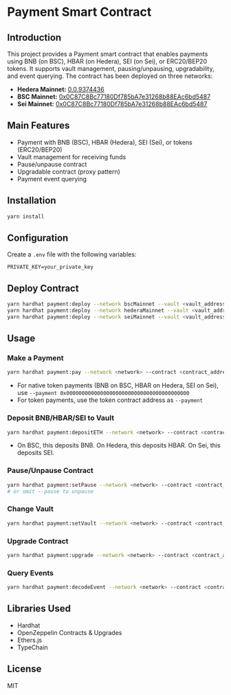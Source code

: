 # Payment Smart Contract

## Introduction

This project provides a Payment smart contract that enables payments using BNB (on BSC), HBAR (on Hedera), SEI (on Sei), or ERC20/BEP20 tokens. It supports vault management, pausing/unpausing, upgradability, and event querying. The contract has been deployed on three networks:

- **Hedera Mainnet:** [0.0.9374436](https://hashscan.io/mainnet/contract/0.0.9374436)
- **BSC Mainnet:** [0x0C87C8Bc77180Df785bA7e31268b88EAc6bd5487](https://bscscan.com/address/0x0C87C8Bc77180Df785bA7e31268b88EAc6bd5487)
- **Sei Mainnet:** [0x0C87C8Bc77180Df785bA7e31268b88EAc6bd5487](https://seitrace.com/address/0x0C87C8Bc77180Df785bA7e31268b88EAc6bd5487?chain=pacific-1)

## Main Features
- Payment with BNB (BSC), HBAR (Hedera), SEI (Sei), or tokens (ERC20/BEP20)
- Vault management for receiving funds
- Pause/unpause contract
- Upgradable contract (proxy pattern)
- Payment event querying

## Installation

```bash
yarn install
```

## Configuration
Create a `.env` file with the following variables:

```
PRIVATE_KEY=your_private_key
```

## Deploy Contract

```bash
yarn hardhat payment:deploy --network bscMainnet --vault <vault_address> [--verify]
yarn hardhat payment:deploy --network hederaMainnet --vault <vault_address> [--verify]
yarn hardhat payment:deploy --network seiMainnet --vault <vault_address> [--verify]
```

## Usage

### Make a Payment
```bash
yarn hardhat payment:pay --network <network> --contract <contract_address> --payment <token_address_or_0x0> --amount <amount> --id <payment_id>
```
- For native token payments (BNB on BSC, HBAR on Hedera, SEI on Sei), use `--payment 0x0000000000000000000000000000000000000000`
- For token payments, use the token contract address as `--payment`

### Deposit BNB/HBAR/SEI to Vault
```bash
yarn hardhat payment:depositETH --network <network> --contract <contract_address> --amount <amount>
```
- On BSC, this deposits BNB. On Hedera, this deposits HBAR. On Sei, this deposits SEI.

### Pause/Unpause Contract
```bash
yarn hardhat payment:setPause --network <network> --contract <contract_address> --pause
# or omit --pause to unpause
```

### Change Vault
```bash
yarn hardhat payment:setVault --network <network> --contract <contract_address> --vault <new_vault_address>
```

### Upgrade Contract
```bash
yarn hardhat payment:upgrade --network <network> --contract <contract_address> [--verify]
```

### Query Events
```bash
yarn hardhat payment:decodeEvent --network <network> --contract <contract_address> [--event <event_name>] [--fromblock <from>] [--toblock <to>]
```

## Libraries Used
- Hardhat
- OpenZeppelin Contracts & Upgrades
- Ethers.js
- TypeChain

## License
MIT 